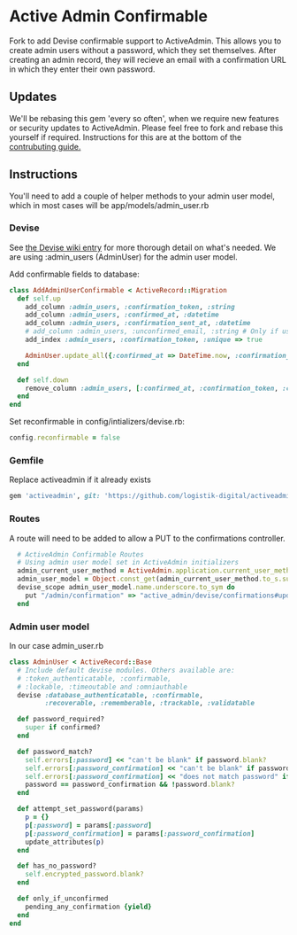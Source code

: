 # Active Admin Confirmable

Fork to add Devise confirmable support to ActiveAdmin. This allows you to create admin users without a password, which they set themselves. After creating an admin record, they will recieve an email with a confirmation URL in which they enter their own password.

## Updates

We'll be rebasing this gem 'every so often', when we require new features or security updates to ActiveAdmin. Please feel free to fork and rebase this yourself if required. Instructions for this are at the bottom of the [contrubuting guide.](https://github.com/logistik-digital/activeadmin/blob/add-admin-password-self-selection/CONTRIBUTING.md)

## Instructions
You'll need to add a couple of helper methods to your admin user model, which in most cases will be app/models/admin_user.rb

### Devise

See [the Devise wiki entry](https://github.com/plataformatec/devise/wiki/How-To:-Override-confirmations-so-users-can-pick-their-own-passwords-as-part-of-confirmation-activation) for more thorough detail on what's needed. We are using :admin_users (AdminUser) for the admin user model.

Add confirmable fields to database:

```ruby
class AddAdminUserConfirmable < ActiveRecord::Migration
  def self.up
    add_column :admin_users, :confirmation_token, :string
    add_column :admin_users, :confirmed_at, :datetime
    add_column :admin_users, :confirmation_sent_at, :datetime
    # add_column :admin_users, :unconfirmed_email, :string # Only if using reconfirmable
    add_index :admin_users, :confirmation_token, :unique => true

    AdminUser.update_all({:confirmed_at => DateTime.now, :confirmation_sent_at => DateTime.now})
  end

  def self.down
    remove_column :admin_users, [:confirmed_at, :confirmation_token, :confirmation_sent_at]
  end
end
```

Set reconfirmable in config/intializers/devise.rb:

```ruby
config.reconfirmable = false
```

### Gemfile
Replace activeadmin if it already exists

```ruby
gem 'activeadmin', git: 'https://github.com/logistik-digital/activeadmin.git', branch: 'add-admin-password-self-selection'
```

### Routes
A route will need to be added to allow a PUT to the confirmations controller.
```ruby
  # ActiveAdmin Confirmable Routes
  # Using admin user model set in ActiveAdmin initializers
  admin_current_user_method = ActiveAdmin.application.current_user_method
  admin_user_model = Object.const_get(admin_current_user_method.to_s.sub("current_","").classify)
  devise_scope admin_user_model.name.underscore.to_sym do
    put "/admin/confirmation" => "active_admin/devise/confirmations#update"
  end
```

### Admin user model
In our case admin_user.rb

```ruby
class AdminUser < ActiveRecord::Base
  # Include default devise modules. Others available are:
  # :token_authenticatable, :confirmable,
  # :lockable, :timeoutable and :omniauthable
  devise :database_authenticatable, :confirmable,
         :recoverable, :rememberable, :trackable, :validatable

  def password_required?
    super if confirmed?
  end

  def password_match?
    self.errors[:password] << "can't be blank" if password.blank?
    self.errors[:password_confirmation] << "can't be blank" if password_confirmation.blank?
    self.errors[:password_confirmation] << "does not match password" if password != password_confirmation
    password == password_confirmation && !password.blank?
  end

  def attempt_set_password(params)
    p = {}
    p[:password] = params[:password]
    p[:password_confirmation] = params[:password_confirmation]
    update_attributes(p)
  end

  def has_no_password?
    self.encrypted_password.blank?
  end

  def only_if_unconfirmed
    pending_any_confirmation {yield}
  end
end
```